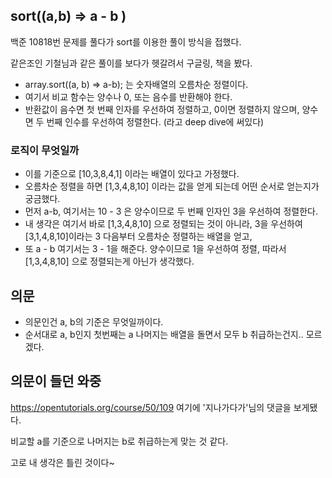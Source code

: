## sort((a,b) => a - b )
백준 10818번 문제를 풀다가 sort를 이용한 풀이 방식을 접했다. 

같은조인 기철님과 같은 풀이를 보다가 헷갈려서 구글링, 책을 봤다.

+ array.sort((a, b) => a-b); 는 숫자배열의 오름차순 정렬이다. 
+ 여기서 비교 함수는 양수나 0, 또는 음수를 반환해야 한다.
+ 반환값이 음수면 첫 번째 인자를 우선하여 정렬하고, 0이면 정렬하지 않으며, 양수면 두 번째 인수를 우선하여 정렬한다. (라고 deep dive에 써있다)

### 로직이 무엇일까
+ 이를 기준으로 [10,3,8,4,1] 이라는 배열이 있다고 가정했다.
+ 오름차순 정렬을 하면 [1,3,4,8,10] 이라는 값을 얻게 되는데 어떤 순서로 얻는지가 궁금했다.
+ 먼저 a-b, 여기서는 10 - 3 은 양수이므로 두 번째 인자인 3을 우선하여 정렬한다.
+ 내 생각은 여기서 바로 [1,3,4,8,10] 으로 정렬되는 것이 아니라, 3을 우선하여 [3,1,4,8,10]이라는 3 다음부터 오름차순 정렬하는 배열을 얻고,
+ 또 a - b 여기서는 3 - 1을 해준다. 양수이므로 1을 우선하여 정렬, 따라서 [1,3,4,8,10] 으로 정렬되는게 아닌가 생각했다.

## 의문
+ 의문인건 a, b의 기준은 무엇일까이다.
+ 순서대로 a, b인지 첫번째는 a 나머지는 배열을 돌면서 모두 b 취급하는건지.. 모르겠다.

## 의문이 들던 와중
https://opentutorials.org/course/50/109 여기에 '지나가다가'님의 댓글을 보게됐다.

비교할 a를 기준으로 나머지는 b로 취급하는게 맞는 것 같다.

고로 내 생각은 틀린 것이다~